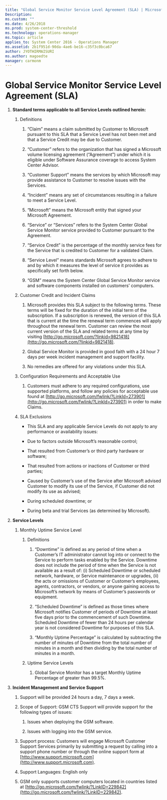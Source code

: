 ```yaml
---
title: "Global Service Monitor Service Level Agreement (SLA) | Microsoft Docs"
Description: 
ms.custom: ""
ms.date: 4/26/2018
ms.prod: system-center-threshold
ms.technology: operations-manager
ms.topic: article
applies_to: System Center 2016 - Operations Manager
ms.assetid: 2b1f951d-90da-4ae6-be16-c35f3c0bca67
author: JYOTHIRMAISURI
ms.author: magoedte
manager: carmonm
---
```

# Global Service Monitor Service Level Agreement (SLA)
1.  **Standard terms applicable to all Service Levels outlined herein:**  
  
    1.  Definitions  
  
        1.  “Claim” means a claim submitted by Customer to Microsoft pursuant to this SLA that a Service Level has not been met and that a Service Credit may be due to Customer.  
  
        2.  “Customer” refers to the organization that has signed a Microsoft volume licensing agreement (“Agreement”) under which it is eligible under Software Assurance coverage to access System Center Advisor.  
  
        3.  “Customer Support” means the services by which Microsoft may provide assistance to Customer to resolve issues with the Services.  
  
        4.  “Incident” means any set of circumstances resulting in a failure to meet a Service Level.  
  
        5.  “Microsoft” means the Microsoft entity that signed your Microsoft Agreement.  
  
        6.  “Service” or “Services” refers to the System Center Global Service Monitor service provided to Customer pursuant to the Agreement.  
  
        7.  “Service Credit” is the percentage of the monthly service fees for the Service that is credited to Customer for a validated Claim.  
  
        8.  “Service Level” means standards Microsoft agrees to adhere to and by which it measures the level of service it provides as specifically set forth below.  
  
        9. “GSM” means the System Center Global Service Monitor service and software components installed on customers’ computers.  
  
    2.  Customer Credit and Incident Claims  
  
        1.  Microsoft provides this SLA subject to the following terms. These terms will be fixed for the duration of the initial term of the subscription. If a subscription is renewed, the version of this SLA that is current at the time the renewal term commences will apply throughout the renewal term. Customer can review the most current version of the SLA and related terms at any time by visiting [http://go.microsoft.com/?linkid=9821418](http://go.microsoft.com/?linkid=9821418).  
  
        2.  Global Service Monitor is provided in good faith with a 24 hour 7 days per week incident management and support facility.  
  
        3.  No remedies are offered for any violations under this SLA.  
  
    3.  Configuration Requirements and Acceptable Use  
  
        1.  Customers must adhere to any required configurations, use supported platforms, and follow any policies for acceptable use found at [http://go.microsoft.com/fwlink/?LinkId=273901](http://go.microsoft.com/fwlink/?LinkId=273901) in order to make Claims.  
  
    4.  SLA Exclusions  
  
        -   This SLA and any applicable Service Levels do not apply to any performance or availability issues:  
  
        -   Due to factors outside Microsoft’s reasonable control;  
  
        -   That resulted from Customer’s or third party hardware or software;  
  
        -   That resulted from actions or inactions of Customer or third parties;  
  
        -   Caused by Customer’s use of the Service after Microsoft advised Customer to modify its use of the Service, if Customer did not modify its use as advised;  
  
        -   During scheduled downtime; or  
  
        -   During beta and trial Services (as determined by Microsoft).  
  
2.  **Service Levels**  
  
    1.  Monthly Uptime Service Level  
  
        1.  Definitions  
  
            1.  “Downtime” is defined as any period of time when a Customer’s IT administrator cannot log into or connect to the Service to perform tasks enabled by the Service. Downtime does not include the period of time when the Service is not available as a result of: (i) Scheduled Downtime or scheduled network, hardware, or Service maintenance or upgrades, (ii) the acts or omissions of Customer or Customer’s employees, agents, contractors, or vendors, or anyone gaining access to Microsoft’s network by means of Customer’s passwords or equipment.  
  
            2.  “Scheduled Downtime” is defined as those times where Microsoft notifies Customer of periods of Downtime at least five days prior to the commencement of such Downtime. Scheduled Downtime of fewer than 24 hours per calendar year is not considered Downtime for purposes of this SLA.  
  
            3.  “Monthly Uptime Percentage” is calculated by subtracting the number of minutes of Downtime from the total number of minutes in a month and then dividing by the total number of minutes in a month.  
  
        2.  Uptime Service Levels  
  
            1.  Global Service Monitor has a target Monthly Uptime Percentage of greater than 99.5%.  
  
3.  **Incident Management and Service Support**  
  
    1.  Support will be provided 24 hours a day, 7 days a week.  
  
    2.  Scope of Support: GSM CTS Support will provide support for the following types of issues:  
  
        1.  Issues when deploying the GSM software.  
  
        2.  Issues with logging into the GSM service.  
  
    3.  Support process: Customers will engage Microsoft Customer Support Services primarily by submitting a request by calling into a support phone number or through the online support form at [http://www.support.microsoft.com](http://www.support.microsoft.com).  
  
    4.  Support Languages: English only  
  
    5.  GSM only supports customer computers located in countries listed at [http://go.microsoft.com/fwlink/?LinkID=229842](http://go.microsoft.com/fwlink/?LinkID=229842).

